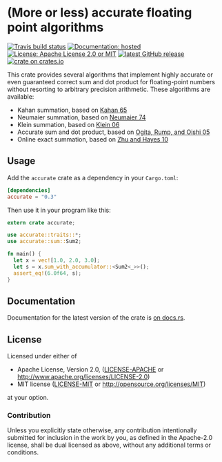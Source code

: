 # (More or less) accurate floating point algorithms

[![Travis build status][travis-shield]][travis] [![Documentation: hosted][doc-shield]][doc] [![License: Apache License 2.0 or MIT][license-shield]][license] [![latest GitHub release][release-shield]][release] [![crate on crates.io][crate-shield]][crate]

This crate provides several algorithms that implement highly accurate or even guaranteed correct
sum and dot product for floating-point numbers without resorting to arbitrary precision arithmetic.
These algorithms are available:

- Kahan summation, based on [Kahan 65](https://doi.org/10.1145%2F363707.363723)
- Neumaier summation, based on [Neumaier 74](https://doi.org/10.1002%2Fzamm.19740540106)
- Klein summation, based on [Klein 06](https://doi.org/10.1007%2Fs00607-005-0139-x)
- Accurate sum and dot product, based on [Ogita, Rump, and Oishi 05](http://dx.doi.org/10.1137/030601818)
- Online exact summation, based on [Zhu and Hayes 10](http://dx.doi.org/10.1145/1824801.1824815)

[travis-shield]: https://img.shields.io/travis/bsteinb/accurate/master.svg?style=flat-square
[travis]: https://travis-ci.org/bsteinb/accurate
[doc-shield]: https://img.shields.io/badge/documentation-docs.rs-blue.svg?style=flat-square
[doc]: https://docs.rs/accurate/
[license-shield]: https://img.shields.io/badge/license-Apache_License_2.0_or_MIT-blue.svg?style=flat-square
[license]: https://github.com/bsteinb/accurate#license
[release-shield]: https://img.shields.io/github/release/bsteinb/accurate.svg?style=flat-square
[release]: https://github.com/bsteinb/accurate/releases/latest
[crate-shield]: https://img.shields.io/crates/v/accurate.svg?style=flat-square
[crate]: https://crates.io/crates/accurate

## Usage

Add the `accurate` crate as a dependency in your `Cargo.toml`:

```toml
[dependencies]
accurate = "0.3"
```

Then use it in your program like this:

```rust
extern crate accurate;

use accurate::traits::*;
use accurate::sum::Sum2;

fn main() {
  let x = vec![1.0, 2.0, 3.0];
  let s = x.sum_with_accumulator::<Sum2<_>>();
  assert_eq!(6.0f64, s);
}
```

## Documentation

Documentation for the latest version of the crate is [on docs.rs][doc].

## License

Licensed under either of

 * Apache License, Version 2.0, ([LICENSE-APACHE](LICENSE-APACHE) or http://www.apache.org/licenses/LICENSE-2.0)
 * MIT license ([LICENSE-MIT](LICENSE-MIT) or http://opensource.org/licenses/MIT)

at your option.

### Contribution

Unless you explicitly state otherwise, any contribution intentionally
submitted for inclusion in the work by you, as defined in the Apache-2.0
license, shall be dual licensed as above, without any additional terms or
conditions.
